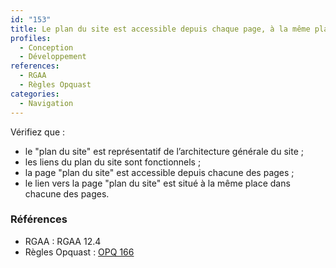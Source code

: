 ```yaml
---
id: "153"
title: Le plan du site est accessible depuis chaque page, à la même place dans la présentation et dans le même ordre relatif dans le code source ; il reflète l’arborescence du site
profiles:
  - Conception
  - Développement
references:
  - RGAA
  - Règles Opquast
categories:
  - Navigation
---
```


Vérifiez que :
* le "plan du site" est représentatif de l’architecture générale du site ;
* les liens du plan du site sont fonctionnels ;
* la page "plan du site" est accessible depuis chacune des pages ;
* le lien vers la page "plan du site" est situé à la même place dans chacune des pages.

### Références

*   RGAA : RGAA 12.4
*   Règles Opquast : [OPQ 166](https://checklists.opquast.com/fr/assurance-qualite-web/un-plan-du-site-est-disponible-depuis-chaque-page)
